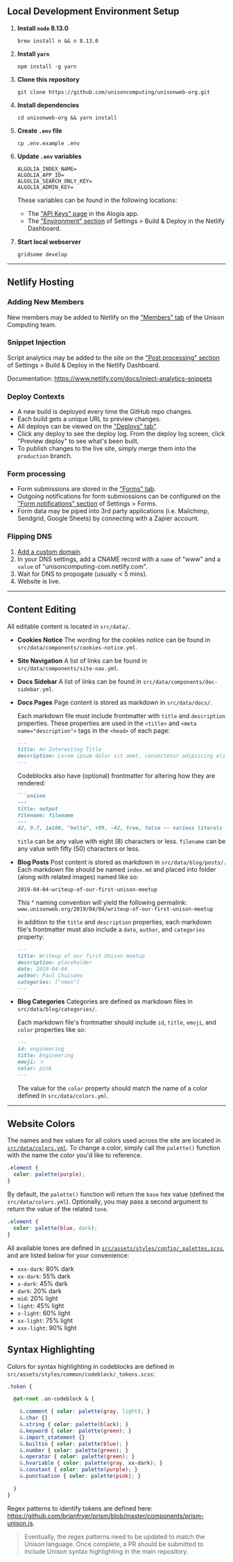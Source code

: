 ## Local Development Environment Setup

1. **Install `node` 8.13.0**

   ```shell
   brew install n && n 8.13.0
   ```
2. **Install `yarn`**

   ```shell
   npm install -g yarn
   ```
3. **Clone this repository**

   ```shell
   git clone https://github.com/unisoncomputing/unisonweb-org.git
   ```
4. **Install dependencies**

   ```shell
   cd unisonweb-org && yarn install
   ```
5. **Create `.env` file**

   ```shell
   cp .env.example .env
   ```
6. **Update `.env` variables**

   ```
   ALGOLIA_INDEX_NAME=
   ALGOLIA_APP_ID=
   ALGOLIA_SEARCH_ONLY_KEY=
   ALGOLIA_ADMIN_KEY=
   ```

   These variables can be found in the following locations:
   - The ["API Keys" page](https://www.algolia.com/apps/XNXUU7UYLX/api-keys/all) in the Alogia app.
   - The ["Environment" section](https://app.netlify.com/sites/unisonweb-org/settings/deploys#environment) of Settings > Build & Deploy in the Netlify Dashboard.
7. **Start local webserver**

   ```shell
   gridsome develop
   ```

---

## Netlify Hosting

### Adding New Members

New members may be added to Netlify on the ["Members" tab](https://app.netlify.com/teams/unisoncomputing/members) of the Unison Computing team.

### Snippet Injection

Script analytics may be added to the site on the ["Post processing" section](https://app.netlify.com/sites/unisonweb-org/settings/deploys#post-processing) of Settings > Build & Deploy in the Netlify Dashboard.

Documentation: https://www.netlify.com/docs/inject-analytics-snippets

### Deploy Contexts

- A new build is deployed every time the GitHub repo changes.
- Each build gets a unique URL to preview changes.
- All deploys can be viewed on the ["Deploys" tab"](https://app.netlify.com/sites/unisonweb-org/deploys).
- Click any deploy to see the deploy log. From the deploy log screen, click "Preview deploy" to see what's been built.
- To publish changes to the live site, simply merge them into the `production` branch.

### Form processing

- Form submissions are stored in the ["Forms" tab](https://app.netlify.com/sites/unisonweb-org/forms).
- Outgoing notifications for form submiossions can be configured on the ["Form notifications" section](https://app.netlify.com/sites/unisonweb-org/settings/forms#form-notifications) of Settings > Forms.
- Form data may be piped into 3rd party applications (i.e. Mailchimp, Sendgrid, Google Sheets) by connecting with a Zapier account.

### Flipping DNS

1. [Add a custom domain](https://app.netlify.com/sites/unisonweb-org/settings/domain/setup).
2. In your DNS settings, add a CNAME record with a `name` of "www" and a `value` of "unisoncomputing-com.netlify.com".
3. Wait for DNS to propogate (usually < 5 mins).
4. Website is live.

---

## Content Editing

All editable content is located in `src/data/`.

- **Cookies Notice**
  The wording for the cookies notice can be found in `src/data/components/cookies-notice.yml`.
- **Site Navigation**
  A list of links can be found in `src/data/components/site-nav.yml`.
- **Docs Sidebar**
  A list of links can be found in `src/data/components/doc-sidebar.yml`.
- **Docs Pages**
  Page content is stored as markdown in `src/data/docs/`.

  Each markdown file must include frontmatter with `title` and `description` properties. These properties are used in the `<title>` and `<meta name="description">` tags in the `<head>` of each page:

  ```md
  ---
  title: An Interesting Title
  description: Lorem ipsum dolor sit amet, consectetur adipiscing elit, sed do eiusmod tempor incididunt ut labore et dolore magna aliqua.
  ---
  ```

  Codeblocks also have (optional) frontmatter for altering how they are rendered:

  ````md
  ```unison
  ---
  title: output
  filename: filename
  ---
  42, 9.7, 1e100, "hello", +99, -42, true, false -- various literals
  ````

  `title` can be any value with eight (8) characters or less.
  `filename` can be any value with fifty (50) characters or less.
- **Blog Posts**
  Post content is stored as markdown in `src/data/blog/posts/`. Each markdown file should be named `index.md` and placed into folder (along with related images) named like so:

  `2019-04-04-writeup-of-our-first-unison-meetup`

  This ^ naming convention will yield the following permalink: `www.unisonweb.org/2019/04/04/writeup-of-our-first-unison-meetup`

  In addition to the `title` and `description` properties, each markdown file's frontmatter must also include a `date`, `author`, and `categories` property:

  ```md
  ---
  title: Writeup of our first Unison meetup
  description: placeholder
  date: 2019-04-04
  author: Paul Chuisano
  categories: ["news"]
  ---
  ```
- **Blog Categories**
  Categories are defined as markdown files in `src/data/blog/categories/`.

  Each markdown file's frontmatter should include `id`, `title`, `emoji`, and `color` properties like so:

  ```md
  ---
  id: engineering
  title: Engineering
  emoji: ⚛️
  color: pink
  ---
  ```

  The value for the `color` property should match the name of a color defined in `src/data/colors.yml`.
---

## Website Colors

The names and hex values for all colors used across the site are located in [`src/data/colors.yml`](https://github.com/unisoncomputing/unisonweb-org/blob/master/src/data/colors.yml). To change a color, simply call the `palette()` function with the name the color you'd like to reference.

```scss
.element {
  color: palette(purple);
}
```

By default, the `palette()` function will return the `base` hex value (defined the `src/data/colors.yml`). Optionally, you may pass a second argument to return the value of the related `tone`.

```scss
.element {
  color: palette(blue, dark);
}
```

All available tones are defined in [`src/assets/styles/config/_palettes.scss`](https://github.com/unisoncomputing/unisonweb-org/blob/master/src/assets/styles/config/_palettes.scss#L3-L13), and are listed below for your convenience:

- `xxx-dark`: 80% dark
- `xx-dark`: 55% dark
- `x-dark`: 45% dark
- `dark`: 20% dark
- `mid`: 20% light
- `light`: 45% light
- `x-light`: 60% light
- `xx-light`: 75% light
- `xxx-light`: 90% light

## Syntax Highlighting

Colors for syntax highlighting in codeblocks are defined in `src/assets/styles/common/codeblock/_tokens.scss`:

```scss
.token {

  @at-root .un-codeblock & {

    &.comment { color: palette(gray, light); }
    &.char {}
    &.string { color: palette(black); }
    &.keyword { color: palette(green); }
    &.import_statement {}
    &.builtin { color: palette(blue); }
    &.number { color: palette(green); }
    &.operator { color: palette(green); }
    &.hvariable { color: palette(gray, xx-dark); }
    &.constant { color: palette(purple); }
    &.punctuation { color: palette(pink); }

  }
}
```

Regex patterns to identify tokens are defined here: https://github.com/brianfryer/prism/blob/master/components/prism-unison.js.

> Eventually, the regex patterns need to be updated to match the Unison language. Once complete, a PR should be submitted to include Unison syntax highlighting in the main repository.

